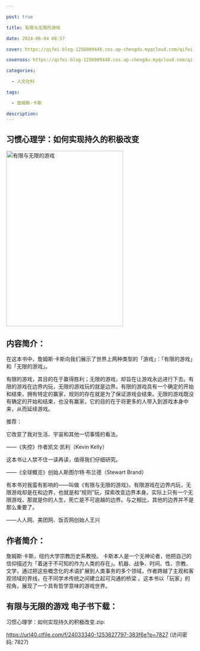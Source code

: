 ```yaml
---

post: true

title: 有限与无限的游戏

date: 2024-06-04 08:57

cover: https://qifei-blog-1256009448.cos.ap-chengdu.myqcloud.com/qifei-blog/202406040857435.png

coveross: https://qifei-blog-1256009448.cos.ap-chengdu.myqcloud.com/qifei-blog/202406040857435.png

categories:

  - 人文社科

tags:

  - 詹姆斯·卡斯

description:
---
```


## 习惯心理学：如何实现持久的积极改变
<img alt="有限与无限的游戏" class="aligncenter loaded" data-was-processed="true" decoding="async" fetchpriority="high" height="471" src="https://qifei-blog-1256009448.cos.ap-chengdu.myqcloud.com/qifei-blog/202406040857435.png" style="cursor: zoom-in;" width="314"/>

## 内容简介：

在这本书中，詹姆斯·卡斯向我们展示了世界上两种类型的「游戏」：「有限的游戏」和「无限的游戏」。

有限的游戏，其目的在于赢得胜利；无限的游戏，却旨在让游戏永远进行下去。有限的游戏在边界内玩，无限的游戏玩的就是边界。有限的游戏具有一个确定的开始和结束，拥有特定的赢家，规则的存在就是为了保证游戏会结束。无限的游戏既没有确定的开始和结束，也没有赢家，它的目的在于将更多的人带入到游戏本身中来，从而延续游戏。

推荐：

它改变了我对生活、宇宙和其他一切事情的看法。

——《失控》作者凯文·凯利（Kevin Kelly）

这本书让人禁不住一读再读，值得我们仔细研究。

——《全球概览》创始人斯图尔特·布兰德（Stewart Brand）

有本书对我蛮有影响的——叫做《有限与无限的游戏》。有限游戏在边界内玩，无限游戏却是在和边界，也就是和“规则”玩，探索改变边界本身。实际上只有一个无限游戏，那就是你的人生，死亡是不可逾越的边界。与之相比，其他的边界并不是那么重要了。

——人人网、美团网、饭否网创始人王兴

## 作者简介：

詹姆斯·卡斯，纽约大学宗教历史系教授。 卡斯本人是一个无神论者，他把自己的信仰描述为「着迷于不可知的作为人类的存在」。机器、战争、时间、性、宗教、文学，通过把这些概念化的术语扩展到人类事务的多个领域，作者跨越了主观和客观领域的界线，在不同学术传统之间建立起可沟通的桥梁 。这本书以「玩家」的视角，展现了一个具有哲学意味的游戏世界。

## 有限与无限的游戏 电子书下载：

习惯心理学：如何实现持久的积极改变.zip: 

https://url40.ctfile.com/f/24033340-1253627797-383f6e?p=7827 (访问密码: 7827)
